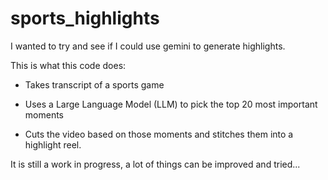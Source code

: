 # sports_highlights

I wanted to try and see if I could use gemini to generate highlights.

This is what this code does:

- Takes transcript of a sports game 

- Uses a Large Language Model (LLM) to pick the top 20 most important moments

- Cuts the video based on those moments and stitches them into a highlight reel.

It is still a work in progress, a lot of things can be improved and tried...
